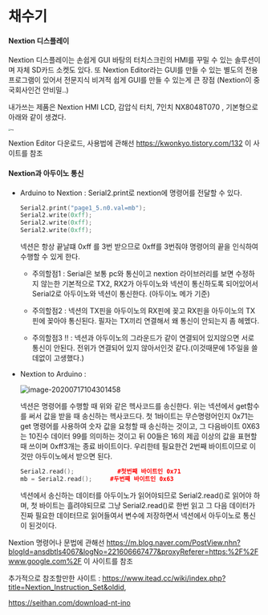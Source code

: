 # 채수기







#### Nextion 디스플레이

Nextion 디스플레이는 손쉽게 GUI 바탕의 터치스크린의 HMI를 꾸밀 수 있는 솔루션이며 자체 SD카드 소켓도 있다. 또 Nextion Editor라는 GUI를 만들 수 있는 별도의 전용프로그램이 있어서 전문지식 비겨적 쉽게 GUI를 만들 수 있는게 큰 장점  (Nextion이 중국회사인건 안비밀..)

내가쓰는 제품은 Nextion HMI LCD, 감압식 터치, 7인치 NX8048T070 , 기본형으로 아래와 같이 생겼다.

<img src="https://cdn.nextion.tech/wp-content/uploads/2017/07/Nextion-7.0-HMI-TFT-LCD-Touch-Display-1.jpg" alt="img" style="zoom: 25%;" />



Nextion Editor 다운로드, 사용법에 관해선 https://kwonkyo.tistory.com/132 이 사이트를 참조



#### Nextion과 아두이노 통신



- Arduino to Nextion : Serial2.print로 nextion에 명령어를 전달할 수 있다.

  ```c++
  Serial2.print("page1_5.n0.val=mb");
  Serial2.write(0xff);
  Serial2.write(0xff);
  Serial2.write(0xff);
  ```

  넥션은 항상 끝날떄 0xff 를 3번 받으므로 0xff를 3번줘야 명령어의 끝을 인식하여 수행할 수 있게 한다.

  - 주의할점1 : Serial은 보통 pc와 통신이고 nextion 라이브러리를 보면 수정하지 않는한 기본적으로 TX2, RX2가 아두이노와 넥션이 통신하도록 되어있어서 Serial2로 아두이노와 넥션이 통신한다. (아두이노 메가 기준)

  - 주의할점2 :  넥션의 TX핀을 아두이노의 RX핀에 꽂고 RX핀을 아두이노의 TX핀에 꽂아야 통신된다. 필자는 TX끼리 연결해서 왜 통신이 안되는지 좀 헤멨다.

  - 주의할점3 !! : 넥션과 아두이노의 그라운드가 같이 연결되어 있지않으면 서로 통신이 안된다. 전위가 연결되어 있지 않아서인것 같다.(이것때문에 1주일을 쓸데없이 고생했다.)

    

- Nextion to Arduino : 

  ![image-20200717104301458](C:\Users\david\AppData\Roaming\Typora\typora-user-images\image-20200717104301458.png)

  넥션은 명령어를 수행할 때 위와 같은 헥사코드를 송신한다. 위는 넥션에서 get함수를 써서 값을 받을 때 송신하는 헥사코드다. 첫 1바이트는 무슨명령어인지 0x71는 get 명령어를 사용하여 숫자 값을 요청할 때 송신하는 것이고, 그 다음바이트 0X63는 10진수 데이터 99를 의미하는 것이고 뒤 00들은 16의 제곱 이상의 값을 표현할 때 쓰이며 0xff3개는 종료 바이트이다. 우리한테 필요한건 2번째 바이트이므로 이것만 아두이노에서 받으면 된다.

  ```c++
  Serial2.read();            #첫번째 바이트인 0x71 
  mb = Serial2.read();	   #두번째 바이트인 0x63
  ```

  넥션에서 송신하는 데이터를 아두이노가 읽어야되므로 Serial2.read()로 읽어야 하며, 첫 바이트는 흘려야되므로 그냥 Serial2.read()로 한번 읽고 그 다음 데이터가 진짜 필요한 데이터므로 읽어들여서 변수에 저장하면서 넥션에서 아두이노로 통신이 된것이다.



Nextion 명령어나 문법에 관해선 https://m.blog.naver.com/PostView.nhn?blogId=ansdbtls4067&logNo=221606667477&proxyReferer=https:%2F%2Fwww.google.com%2F 이 사이트를 참조

추가적으로 참조할만한 사이트 : https://www.itead.cc/wiki/index.php?title=Nextion_Instruction_Set&oldid,

https://seithan.com/download-nt-ino
